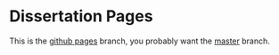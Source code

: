 # Dissertation Pages

This is the [github pages](https://rjoyce.me/dissertation/) branch, you probably want the [master](https://github.com/richjoyce/dissertation) branch.
